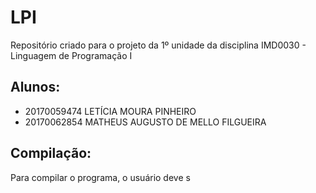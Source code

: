 # LPI
Repositório criado para o projeto da 1º unidade da disciplina IMD0030 - Linguagem de Programação I

## Alunos:
 * 20170059474 LETÍCIA MOURA PINHEIRO
 * 20170062854 MATHEUS AUGUSTO DE MELLO FILGUEIRA
 
## Compilação:
Para compilar o programa, o usuário deve s
